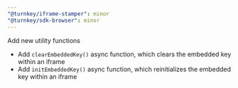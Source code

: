 ```yaml
---
"@turnkey/iframe-stamper": minor
"@turnkey/sdk-browser": minor
---
```


Add new utility functions

- Add `clearEmbeddedKey()` async function, which clears the embedded key within an iframe
- Add `initEmbeddedKey()` async function, which reinitializes the embedded key within an iframe
